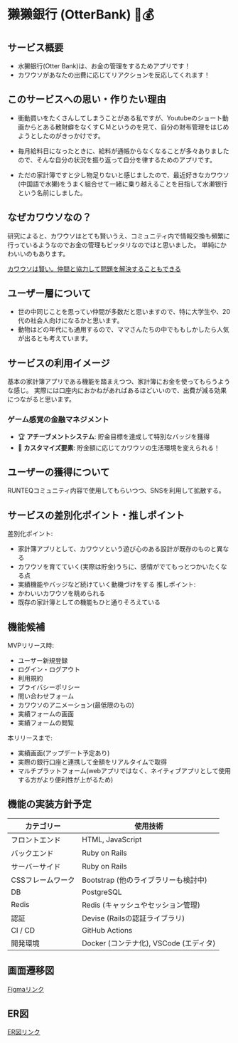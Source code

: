 # 獭獭銀行 (OtterBank) 🦦💰

## サービス概要
- 水獭银行(Otter Bank)は、お金の管理をするためアプリです！
- カワウソがあなたの出費に応じてリアクションを反応してくれます！

## このサービスへの思い・作りたい理由

- 衝動買いをたくさんしてしまうことがある私ですが、Youtubeのショート動画からとある散財癖をなくすＣＭというのを見て、自分の財布管理をはじめようとしたのがきっかけです。
- 毎月給料日になったときに、給料が通帳からなくなることが多々ありましたので、そんな自分の状況を振り返って自分を律するためのアプリです。

- ただの家計簿ですと少し物足りないと感じましたので、最近好きなカワウソ(中国語で水獭)をうまく組合せて一緒に乗り越えることを目指して水濑银行という名前にしました。

## なぜカワウソなの？

研究によると、カワウソはとても賢いうえ、コミュニティ内で情報交換も頻繁に行っているようなのでお金の管理もピッタリなのではと思いました。
単純にかわいいのもあります。

[カワウソは賢い。仲間と協力して問題を解決することもできる](https://karapaia.com/archives/52314005.html)

## ユーザー層について

- 世の中同じことを思ってい仲間が多数だと思いますので、特に大学生や、20代の社会人向けになるかと思います。
- 動物はどの年代にも通用するので、ママさんたちの中でももしかしたら人気が出るとも考えています。

## サービスの利用イメージ

基本の家計簿アプリである機能を踏まえつつ、家計簿にお金を使ってもらうような感じ。
実際には口座内におかねがあればあるほどいいので、出費が減る効果につながると思います。

### ゲーム感覚の金融マネジメント

- 🏆 **アチーブメントシステム**: 貯金目標を達成して特別なバッジを獲得
- 🌈 **カスタマイズ要素**: 貯金額に応じてカワウソの生活環境を変えられる！

## ユーザーの獲得について

RUNTEQコミュニティ内容で使用してもらいつつ、SNSを利用して拡散する。

## サービスの差別化ポイント・推しポイント

差別化ポイント: 
- 家計簿アプリとして、カワウソという遊び心のある設計が既存のものと異なる
- カワウソを育てていく(実際は貯金)うちに、感情がでてもっとつかいたくなる点
- 実績機能やバッジなど続けていく動機づけをする
推しポイント:
- かわいいカワウソを眺められる
- 既存の家計簿としての機能もひと通りそろえている

## 機能候補

MVPリリース時:
- ユーザー新規登録
- ログイン・ログアウト
- 利用規約
- プライバシーポリシー
- 問い合わせフォーム
- カワウソのアニメーション(最低限のもの)
- 実績フォームの画面
- 実績フォームの閲覧

本リリースまで:
- 実績画面(アップデート予定あり)
- 実際の銀行口座と連携して金額をリアルタイムで取得
- マルチプラットフォーム(webアプリではなく、ネイティブアプリとして使用する方がより便利性が上がるため)

## 機能の実装方針予定

| カテゴリー | 使用技術 |
| --- | --- |
| フロントエンド | HTML, JavaScript|
| バックエンド | Ruby on Rails |
| サーバーサイド | Ruby on Rails |
| CSSフレームワーク | Bootstrap (他のライブラリーも検討中) |
| DB | PostgreSQL |
| Redis | Redis (キャッシュやセッション管理) |
| 認証 | Devise (Railsの認証ライブラリ) |
| CI / CD | GitHub Actions |
| 開発環境 | Docker (コンテナ化), VSCode (エディタ) |

## 画面遷移図
[Figmaリンク](https://www.figma.com/board/336gqg7QemlRBOyX6Hyjk9/Untitled?node-id=0-1&p=f&t=pWqT6LtmUdhXr6q1-0)

## ER図

[ER図リンク](https://dbdiagram.io/d/677ebafd0231eca72990e11e)
